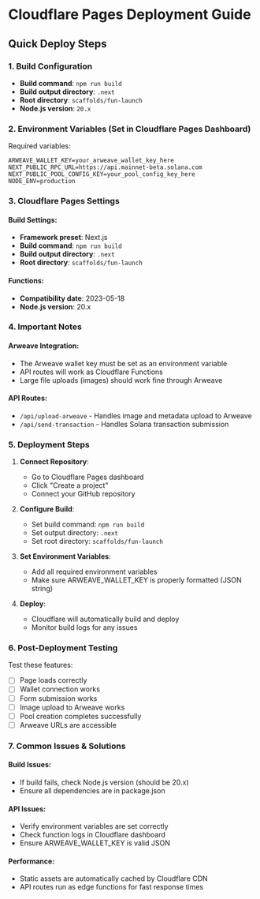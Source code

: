 # Cloudflare Pages Deployment Guide

## Quick Deploy Steps

### 1. Build Configuration
- **Build command**: `npm run build`
- **Build output directory**: `.next`
- **Root directory**: `scaffolds/fun-launch`
- **Node.js version**: `20.x`

### 2. Environment Variables (Set in Cloudflare Pages Dashboard)

Required variables:
```
ARWEAVE_WALLET_KEY=your_arweave_wallet_key_here
NEXT_PUBLIC_RPC_URL=https://api.mainnet-beta.solana.com
NEXT_PUBLIC_POOL_CONFIG_KEY=your_pool_config_key_here
NODE_ENV=production
```

### 3. Cloudflare Pages Settings

#### Build Settings:
- **Framework preset**: Next.js
- **Build command**: `npm run build`
- **Build output directory**: `.next`
- **Root directory**: `scaffolds/fun-launch`

#### Functions:
- **Compatibility date**: 2023-05-18
- **Node.js version**: 20.x

### 4. Important Notes

#### Arweave Integration:
- The Arweave wallet key must be set as an environment variable
- API routes will work as Cloudflare Functions
- Large file uploads (images) should work fine through Arweave

#### API Routes:
- `/api/upload-arweave` - Handles image and metadata upload to Arweave
- `/api/send-transaction` - Handles Solana transaction submission

### 5. Deployment Steps

1. **Connect Repository**:
   - Go to Cloudflare Pages dashboard
   - Click "Create a project"
   - Connect your GitHub repository

2. **Configure Build**:
   - Set build command: `npm run build`
   - Set output directory: `.next`
   - Set root directory: `scaffolds/fun-launch`

3. **Set Environment Variables**:
   - Add all required environment variables
   - Make sure ARWEAVE_WALLET_KEY is properly formatted (JSON string)

4. **Deploy**:
   - Cloudflare will automatically build and deploy
   - Monitor build logs for any issues

### 6. Post-Deployment Testing

Test these features:
- [ ] Page loads correctly
- [ ] Wallet connection works
- [ ] Form submission works
- [ ] Image upload to Arweave works
- [ ] Pool creation completes successfully
- [ ] Arweave URLs are accessible

### 7. Common Issues & Solutions

#### Build Issues:
- If build fails, check Node.js version (should be 20.x)
- Ensure all dependencies are in package.json

#### API Issues:
- Verify environment variables are set correctly
- Check function logs in Cloudflare dashboard
- Ensure ARWEAVE_WALLET_KEY is valid JSON

#### Performance:
- Static assets are automatically cached by Cloudflare CDN
- API routes run as edge functions for fast response times

